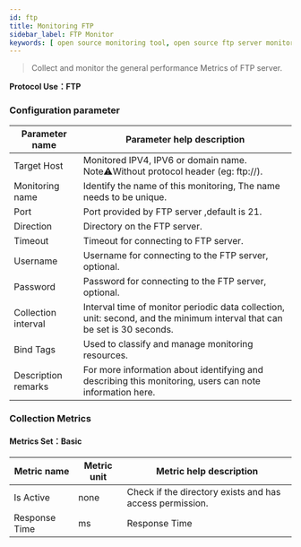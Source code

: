 ```yaml
---
id: ftp
title: Monitoring FTP
sidebar_label: FTP Monitor
keywords: [ open source monitoring tool, open source ftp server monitoring tool, monitoring ftp metrics ]
---
```


> Collect and monitor the general performance Metrics of FTP server.

**Protocol Use：FTP**

### Configuration parameter

|   Parameter name    |                                                Parameter help description                                                |
|---------------------|--------------------------------------------------------------------------------------------------------------------------|
| Target Host         | Monitored IPV4, IPV6 or domain name. Note⚠️Without protocol header (eg: ftp://).                                         |
| Monitoring name     | Identify the name of this monitoring, The name needs to be unique.                                                       |
| Port                | Port provided by FTP server ,default is 21.                                                                              |
| Direction           | Directory on the FTP server.                                                                                             |
| Timeout             | Timeout for connecting to FTP server.                                                                                    |
| Username            | Username for connecting to the FTP server, optional.                                                                     |
| Password            | Password for connecting to the FTP server, optional.                                                                     |
| Collection interval | Interval time of monitor periodic data collection, unit: second, and the minimum interval that can be set is 30 seconds. |
| Bind Tags           | Used to classify and manage monitoring resources.                                                                        |
| Description remarks | For more information about identifying and describing this monitoring, users can note information here.                  |

### Collection Metrics

#### Metrics Set：Basic

|  Metric name  | Metric unit |                 Metric help description                  |
|---------------|-------------|----------------------------------------------------------|
| Is Active     | none        | Check if the directory exists and has access permission. |
| Response Time | ms          | Response Time                                            |
